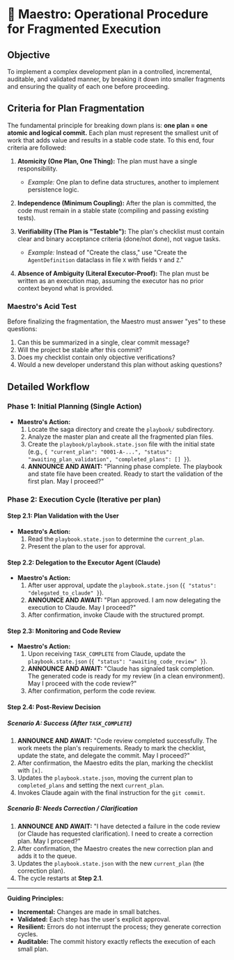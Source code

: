 # 📜 Maestro: Operational Procedure for Fragmented Execution

## Objective

To implement a complex development plan in a controlled, incremental, auditable, and validated manner, by breaking it down into smaller fragments and ensuring the quality of each one before proceeding.

## Criteria for Plan Fragmentation

The fundamental principle for breaking down plans is: **one plan = one atomic and logical commit.** Each plan must represent the smallest unit of work that adds value and results in a stable code state. To this end, four criteria are followed:

1.  **Atomicity (One Plan, One Thing):** The plan must have a single responsibility.
    *   *Example:* One plan to define data structures, another to implement persistence logic.

2.  **Independence (Minimum Coupling):** After the plan is committed, the code must remain in a stable state (compiling and passing existing tests).

3.  **Verifiability (The Plan is "Testable"):** The plan's checklist must contain clear and binary acceptance criteria (done/not done), not vague tasks.
    *   *Example:* Instead of "Create the class," use "Create the `AgentDefinition` dataclass in file `X` with fields `Y` and `Z`."

4.  **Absence of Ambiguity (Literal Executor-Proof):** The plan must be written as an execution map, assuming the executor has no prior context beyond what is provided.

### Maestro's Acid Test
Before finalizing the fragmentation, the Maestro must answer "yes" to these questions:
1.  Can this be summarized in a single, clear commit message?
2.  Will the project be stable after this commit?
3.  Does my checklist contain only objective verifications?
4.  Would a new developer understand this plan without asking questions?

## Detailed Workflow

### Phase 1: Initial Planning (Single Action)

*   **Maestro's Action:**
    1.  Locate the saga directory and create the `playbook/` subdirectory.
    2.  Analyze the master plan and create all the fragmented plan files.
    3.  Create the `playbook/playbook.state.json` file with the initial state (e.g., `{ "current_plan": "0001-A-...", "status": "awaiting_plan_validation", "completed_plans": [] }`).
    4.  **ANNOUNCE AND AWAIT:** "Planning phase complete. The playbook and state file have been created. Ready to start the validation of the first plan. May I proceed?"

### Phase 2: Execution Cycle (Iterative per plan)

#### Step 2.1: Plan Validation with the User

*   **Maestro's Action:**
    1.  Read the `playbook.state.json` to determine the `current_plan`.
    2.  Present the plan to the user for approval.

#### Step 2.2: Delegation to the Executor Agent (Claude)

*   **Maestro's Action:**
    1.  After user approval, update the `playbook.state.json` (`{ "status": "delegated_to_claude" }`).
    2.  **ANNOUNCE AND AWAIT:** "Plan approved. I am now delegating the execution to Claude. May I proceed?"
    3.  After confirmation, invoke Claude with the structured prompt.

#### Step 2.3: Monitoring and Code Review

*   **Maestro's Action:**
    1.  Upon receiving `TASK_COMPLETE` from Claude, update the `playbook.state.json` (`{ "status": "awaiting_code_review" }`).
    2.  **ANNOUNCE AND AWAIT:** "Claude has signaled task completion. The generated code is ready for my review (in a clean environment). May I proceed with the code review?"
    3.  After confirmation, perform the code review.

#### Step 2.4: Post-Review Decision

##### Scenario A: Success (After `TASK_COMPLETE`)

1.  **ANNOUNCE AND AWAIT:** "Code review completed successfully. The work meets the plan's requirements. Ready to mark the checklist, update the state, and delegate the commit. May I proceed?"
2.  After confirmation, the Maestro edits the plan, marking the checklist with `[x]`.
3.  Updates the `playbook.state.json`, moving the current plan to `completed_plans` and setting the next `current_plan`.
4.  Invokes Claude again with the final instruction for the `git commit`.

##### Scenario B: Needs Correction / Clarification

1.  **ANNOUNCE AND AWAIT:** "I have detected a failure in the code review (or Claude has requested clarification). I need to create a correction plan. May I proceed?"
2.  After confirmation, the Maestro creates the new correction plan and adds it to the queue.
3.  Updates the `playbook.state.json` with the new `current_plan` (the correction plan).
4.  The cycle restarts at **Step 2.1**.

---

**Guiding Principles:**

*   **Incremental:** Changes are made in small batches.
*   **Validated:** Each step has the user's explicit approval.
*   **Resilient:** Errors do not interrupt the process; they generate correction cycles.
*   **Auditable:** The commit history exactly reflects the execution of each small plan.